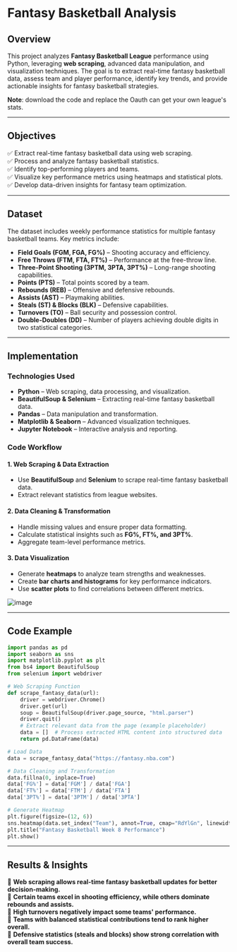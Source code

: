 # Fantasy Basketball Analysis

## Overview
This project analyzes **Fantasy Basketball League** performance using Python, leveraging **web scraping**, advanced data manipulation, and visualization techniques. The goal is to extract real-time fantasy basketball data, assess team and player performance, identify key trends, and provide actionable insights for fantasy basketball strategies.

**Note**: download the code and replace the Oauth can get your own league's stats.

---

## Objectives
✅ Extract real-time fantasy basketball data using web scraping.  
✅ Process and analyze fantasy basketball statistics.  
✅ Identify top-performing players and teams.  
✅ Visualize key performance metrics using heatmaps and statistical plots.  
✅ Develop data-driven insights for fantasy team optimization.  

---

## Dataset
The dataset includes weekly performance statistics for multiple fantasy basketball teams. Key metrics include:
- **Field Goals (FGM, FGA, FG%)** – Shooting accuracy and efficiency.
- **Free Throws (FTM, FTA, FT%)** – Performance at the free-throw line.
- **Three-Point Shooting (3PTM, 3PTA, 3PT%)** – Long-range shooting capabilities.
- **Points (PTS)** – Total points scored by a team.
- **Rebounds (REB)** – Offensive and defensive rebounds.
- **Assists (AST)** – Playmaking abilities.
- **Steals (ST) & Blocks (BLK)** – Defensive capabilities.
- **Turnovers (TO)** – Ball security and possession control.
- **Double-Doubles (DD)** – Number of players achieving double digits in two statistical categories.

---

## Implementation
### **Technologies Used**
- **Python** – Web scraping, data processing, and visualization.
- **BeautifulSoup & Selenium** – Extracting real-time fantasy basketball data.
- **Pandas** – Data manipulation and transformation.
- **Matplotlib & Seaborn** – Advanced visualization techniques.
- **Jupyter Notebook** – Interactive analysis and reporting.

### **Code Workflow**
#### **1. Web Scraping & Data Extraction**
- Use **BeautifulSoup** and **Selenium** to scrape real-time fantasy basketball data.
- Extract relevant statistics from league websites.

#### **2. Data Cleaning & Transformation**
- Handle missing values and ensure proper data formatting.
- Calculate statistical insights such as **FG%, FT%, and 3PT%**.
- Aggregate team-level performance metrics.

#### **3. Data Visualization**
- Generate **heatmaps** to analyze team strengths and weaknesses.
- Create **bar charts and histograms** for key performance indicators.
- Use **scatter plots** to find correlations between different metrics.

![image](https://github.com/user-attachments/assets/35ffd39b-55c6-4d9b-9c14-146ecda1f47d)

---

## Code Example
```python
import pandas as pd
import seaborn as sns
import matplotlib.pyplot as plt
from bs4 import BeautifulSoup
from selenium import webdriver

# Web Scraping Function
def scrape_fantasy_data(url):
    driver = webdriver.Chrome()
    driver.get(url)
    soup = BeautifulSoup(driver.page_source, "html.parser")
    driver.quit()
    # Extract relevant data from the page (example placeholder)
    data = []  # Process extracted HTML content into structured data
    return pd.DataFrame(data)

# Load Data
data = scrape_fantasy_data("https://fantasy.nba.com")

# Data Cleaning and Transformation
data.fillna(0, inplace=True)
data['FG%'] = data['FGM'] / data['FGA']
data['FT%'] = data['FTM'] / data['FTA']
data['3PT%'] = data['3PTM'] / data['3PTA']

# Generate Heatmap
plt.figure(figsize=(12, 6))
sns.heatmap(data.set_index("Team"), annot=True, cmap="RdYlGn", linewidths=0.5)
plt.title("Fantasy Basketball Week 8 Performance")
plt.show()
```

---

## Results & Insights
📌 **Web scraping allows real-time fantasy basketball updates for better decision-making.**  
📌 **Certain teams excel in shooting efficiency, while others dominate rebounds and assists.**  
📌 **High turnovers negatively impact some teams' performance.**  
📌 **Teams with balanced statistical contributions tend to rank higher overall.**  
📌 **Defensive statistics (steals and blocks) show strong correlation with overall team success.**

